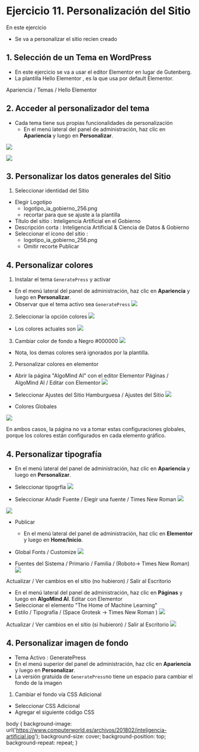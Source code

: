 # Ejercicio 11. Personalización del Sitio

En este ejercicio 
- Se va a personalizar el sitio recien creado

## 1. Selección de un Tema en WordPress
- En este ejercicio se va a usar el editor Elementor en lugar de Gutenberg. 
- La plantilla Hello Elementor , es la que usa por default Elementor.

Apariencia / Temas / Hello Elementor 
## 2.  Acceder al personalizador del tema
- Cada tema tiene sus propias funcionalidades de personalización
  - En el menú lateral del panel de administración, haz clic en **Apariencia** y luego en **Personalizar**.

![](https://i.imgur.com/6WPk0zo.png)

![](https://i.imgur.com/WuttzU8.png)

## 3. Personalizar los datos generales del Sitio
1.  Seleccionar identidad del Sitio
- Elegir Logotipo
	- logotipo_ia_gobierno_256.png
	- recortar para que se ajuste a la plantilla
-  Título del sitio : Inteligencia Artificial en el Gobierno
- Descripción corta : Inteligencia Artificial  & Ciencia de Datos & Gobierno
- Seleccionar el ícono del sitio : 
	- logotipo_ia_gobierno_256.png
	- Omitir recorte
Publicar
## 4. Personalizar colores
1. Instalar el tema `GeneratePress` y activar
  - En el menú lateral del panel de administración, haz clic en **Apariencia** y luego en **Personalizar**.
  - Observar que el tema activo sea `GeneratePress`
![](https://i.imgur.com/6RPmQ4D.png)

2. Seleccionar la opción colores
![](https://i.imgur.com/aI1hhtS.png)

- Los colores actuales son
![](https://i.imgur.com/O4MvxzE.png)

3. Cambiar color de fondo a Negro #000000
![](https://i.imgur.com/rgdie73.png)

- Nota, los demas colores será ignorados por la plantilla.

2. Personalizar colores en elementor 
- Abrir la página "AlgoMind AI" con el editor Elementor
Páginas / AlgoMind AI / Editar con Elementor
![](https://i.imgur.com/I8oWCBH.png)

- Seleccionar Ajustes del Sitio
Hamburguesa / Ajustes del Sitio
![](https://i.imgur.com/gZeCARi.png)

- Colores Globales

![](https://i.imgur.com/Tj2vnqF.png)

En ambos casos, la página no va a tomar estas configuraciones globales, porque los colores están configurados en cada elemento gráfico.


## 4. Personalizar tipografía

  - En el menú lateral del panel de administración, haz clic en **Apariencia** y luego en **Personalizar**.
- Seleccionar tipogrfía
![](https://i.imgur.com/YeNH8b0.png)

- Seleccionar Añadir Fuente / Elegir una fuente  / Times New Roman
![](https://i.imgur.com/SBNHeif.png)

![](https://i.imgur.com/x8d5HdI.png)

- Publicar
  - En el menú lateral del panel de administración, haz clic en **Elementor** y luego en **Home/Inicio**.
- Global Fonts / Customize
![](https://i.imgur.com/F42eDVV.png)

- Fuentes del Sistema / Primario / Familia / (Roboto-> Times New Roman) 
![](https://i.imgur.com/XoGABXF.png)

Actualizar / Ver cambios en el sitio (no hubieron) / Salir al Escritorio

- En el menú lateral del panel de administración, haz clic en **Páginas** y luego en **AlgoMind AI**. Editar con Elementor
- Seleccionar el elemento "The Home of Machine Learning"
- Estilo / Tipografía  / (Space Grotesk -> Times New Roman )
![](https://i.imgur.com/zCANDRc.png)

Actualizar / Ver cambios en el sitio (si hubieron) / Salir al Escritorio
![](https://i.imgur.com/RzRnhOQ.png)

## 4. Personalizar imagen de fondo
- Tema Activo : GeneratePress
- En el menú superior  del panel de administración, haz clic en **Apariencia** y luego en **Personalizar**.
- La versión gratuida de `GeneratePress`no tiene un espacio para cambiar el fondo de la imagen

1. Cambiar el fondo vía CSS Adicional
- Seleccionar CSS Adicional
- Agregar el siguiente código CSS


body {
    background-image: url('https://www.computerworld.es/archivos/201802/inteligencia-artificial.jpg');
    background-size: cover;
    background-position: top;
    background-repeat: repeat;
}

<!--stackedit_data:
eyJoaXN0b3J5IjpbLTk3MDk1MTA4Myw2MTQ0NTUxOSwtMTcyNj
k5NDc4LDk2ODc3MTk5MSwtMTg1NTAwNjgzOCwtMTI4MDM3NzQ3
OCwtMTk5NTI3NTAyMiwtNTY3Nzc2NTYwLDE0MTQ2MTgxMzgsLT
IwODg3NDY2MTJdfQ==
-->